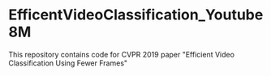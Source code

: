 # EfficentVideoClassification_Youtube8M
This repository contains code for CVPR 2019 paper "Efficient Video Classification Using Fewer Frames"
